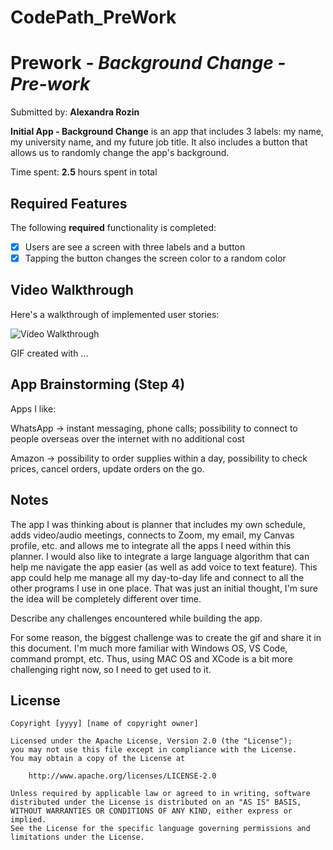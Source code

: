 # CodePath_PreWork

# Prework - *Background Change - Pre-work*

Submitted by: **Alexandra Rozin**

**Initial App - Background Change** is an app that includes 3 labels: my name, my university name, and my future job title. It also includes a button that allows us to randomly change the app's background.

Time spent: **2.5** hours spent in total

## Required Features

The following **required** functionality is completed:

- [x] Users are see a screen with three labels and a button
- [x] Tapping the button changes the screen color to a random color
 
## Video Walkthrough

Here's a walkthrough of implemented user stories:

<img src='file:///private/var/folders/zw/zjqh6fqn3p366v2sry_7rc900000gn/T/c738b13ca24f6d0c1d27813d3657747f/Kapture%202023-08-28%20at%2001.52.41.gif' title='Video Walkthrough' width='' alt='Video Walkthrough' />

<!-- Replace this with whatever GIF tool you used! -->
GIF created with ...  
<!-- Recommended tools:
[Kap](https://getkap.co/) for macOS
[ScreenToGif](https://www.screentogif.com/) for Windows
[peek](https://github.com/phw/peek) for Linux. -->

## App Brainstorming (Step 4)

Apps I like:

WhatsApp -> instant messaging, phone calls; possibility to connect to people overseas over the internet with no additional cost

Amazon -> possibility to order supplies within a day, possibility to check prices, cancel orders, update orders on the go.

## Notes

The app I was thinking about is planner that includes my own schedule, adds video/audio meetings, connects to Zoom, my email, my Canvas profile, etc. and allows me to integrate all the apps I need within this planner. I would also like to integrate a large language algorithm that can help me navigate the app easier (as well as add voice to text feature). This app could help me manage all my day-to-day life and connect to all the other programs I use in one place. That was just an initial thought, I'm sure the idea will be completely different over time.

Describe any challenges encountered while building the app.

For some reason, the biggest challenge was to create the gif and share it in this document. I'm much more familiar with Windows OS, VS Code, command prompt, etc. Thus, using MAC OS and XCode is a bit more challenging right now, so I need to get used to it.

## License

    Copyright [yyyy] [name of copyright owner]

    Licensed under the Apache License, Version 2.0 (the "License");
    you may not use this file except in compliance with the License.
    You may obtain a copy of the License at

        http://www.apache.org/licenses/LICENSE-2.0

    Unless required by applicable law or agreed to in writing, software
    distributed under the License is distributed on an "AS IS" BASIS,
    WITHOUT WARRANTIES OR CONDITIONS OF ANY KIND, either express or implied.
    See the License for the specific language governing permissions and
    limitations under the License.